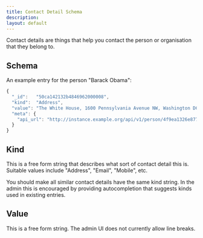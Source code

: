 ```yaml
---
title: Contact Detail Schema
description: 
layout: default
---
```


Contact details are things that help you contact the person or organisation that they belong to.

## Schema

An example entry for the person "Barack Obama":

``` javascript
{
  "_id":   "50ca142132b4846962000008",
  "kind":  "Address",
  "value": "The White House, 1600 Pennsylvania Avenue NW, Washington DC, 20500",
  "meta": {
    "api_url": "http://instance.example.org/api/v1/person/4f9ea1326e8770d854c45a20/4f9ea1326e8770d854c45a20/contact_details/50ca142132b4846962000008"
  }
}
```

## Kind

This is a free form string that describes what sort of contact detail this is. Suitable values include "Address", "Email", "Mobile", etc.

You should make all similar contact details have the same kind string. In the admin this is encouraged by providing autocompletion that suggests kinds used in  existing entries.

## Value

This is a free form string. The admin UI does not currently allow line breaks.
